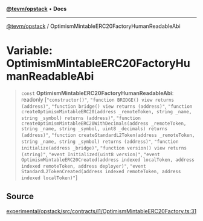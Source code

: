 [**@tevm/opstack**](../README.md) • **Docs**

***

[@tevm/opstack](../globals.md) / OptimismMintableERC20FactoryHumanReadableAbi

# Variable: OptimismMintableERC20FactoryHumanReadableAbi

> `const` **OptimismMintableERC20FactoryHumanReadableAbi**: readonly [`"constructor()"`, `"function BRIDGE() view returns (address)"`, `"function bridge() view returns (address)"`, `"function createOptimismMintableERC20(address _remoteToken, string _name, string _symbol) returns (address)"`, `"function createOptimismMintableERC20WithDecimals(address _remoteToken, string _name, string _symbol, uint8 _decimals) returns (address)"`, `"function createStandardL2Token(address _remoteToken, string _name, string _symbol) returns (address)"`, `"function initialize(address _bridge)"`, `"function version() view returns (string)"`, `"event Initialized(uint8 version)"`, `"event OptimismMintableERC20Created(address indexed localToken, address indexed remoteToken, address deployer)"`, `"event StandardL2TokenCreated(address indexed remoteToken, address indexed localToken)"`]

## Source

[experimental/opstack/src/contracts/l1/OptimismMintableERC20Factory.ts:31](https://github.com/evmts/tevm-monorepo/blob/main/experimental/opstack/src/contracts/l1/OptimismMintableERC20Factory.ts#L31)
